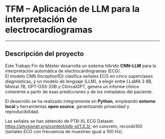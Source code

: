# TFM – Aplicación de LLM para la interpretación de electrocardiogramas

---

## Descripción del proyecto
Este Trabajo Fin de Máster desarrolla un sistema híbrido **CNN–LLM** para la interpretación automática de electrocardiogramas (ECG).  
El modelo CNN (Inception1D) clasifica señales ECG en cinco superclases diagnósticas, y un modelo de lenguaje (LLM), a elegir entre LLaMA 3 8B, Mistral 7B, GPT-OSS-20B y ClinicalGPT, genera un informe clínico coherente a partir de esas predicciones y de los metadatos del paciente.

El desarrollo se ha realizado íntegramente en **Python**, empleando **entorno local** y herramientas **open source**, garantizando privacidad y reproducibilidad.

Las señales se han obtenido de PTB-XL ECG Dataset: https://physionet.org/content/ptb-xl/1.0.3/; en concreto, records100 (señales ECG con frecuencia de muestreo igual a 100 Hz).
